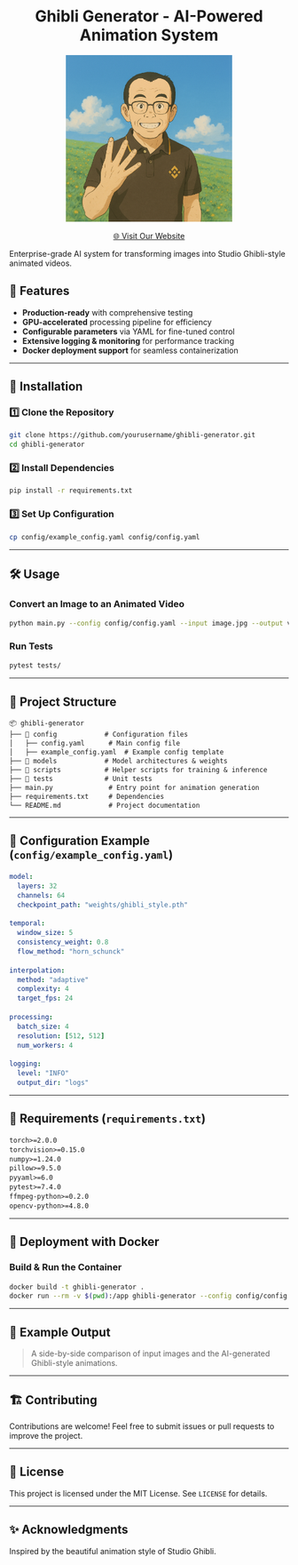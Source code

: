<h1 align="center">Ghibli Generator - AI-Powered Animation System</h1>

<p align="center">
  <img src="Graphic.png" alt="Ghibli Generator Logo" width="300">
</p>

<p align="center">
  <a href="https://ghibligenerator.fun/">🌐 Visit Our Website</a>
</p>

Enterprise-grade AI system for transforming images into Studio Ghibli-style animated videos.

## 🚀 Features
- **Production-ready** with comprehensive testing
- **GPU-accelerated** processing pipeline for efficiency
- **Configurable parameters** via YAML for fine-tuned control
- **Extensive logging & monitoring** for performance tracking
- **Docker deployment support** for seamless containerization

---

## 📌 Installation
### 1️⃣ Clone the Repository
```bash
git clone https://github.com/yourusername/ghibli-generator.git
cd ghibli-generator
```

### 2️⃣ Install Dependencies
```bash
pip install -r requirements.txt
```

### 3️⃣ Set Up Configuration
```bash
cp config/example_config.yaml config/config.yaml
```

---

## 🛠 Usage
### Convert an Image to an Animated Video
```bash
python main.py --config config/config.yaml --input image.jpg --output video.mp4
```

### Run Tests
```bash
pytest tests/
```

---

## 📂 Project Structure
```
📦 ghibli-generator
├── 📂 config            # Configuration files
│   ├── config.yaml      # Main config file
│   ├── example_config.yaml  # Example config template
├── 📂 models            # Model architectures & weights
├── 📂 scripts           # Helper scripts for training & inference
├── 📂 tests             # Unit tests
├── main.py              # Entry point for animation generation
├── requirements.txt     # Dependencies
└── README.md            # Project documentation
```

---

## 📑 Configuration Example (`config/example_config.yaml`)
```yaml
model:
  layers: 32
  channels: 64
  checkpoint_path: "weights/ghibli_style.pth"

temporal:
  window_size: 5
  consistency_weight: 0.8
  flow_method: "horn_schunck"

interpolation:
  method: "adaptive"
  complexity: 4
  target_fps: 24

processing:
  batch_size: 4
  resolution: [512, 512]
  num_workers: 4

logging:
  level: "INFO"
  output_dir: "logs"
```

---

## 📜 Requirements (`requirements.txt`)
```txt
torch>=2.0.0
torchvision>=0.15.0
numpy>=1.24.0
pillow>=9.5.0
pyyaml>=6.0
pytest>=7.4.0
ffmpeg-python>=0.2.0
opencv-python>=4.8.0
```

---

## 📌 Deployment with Docker
### Build & Run the Container
```bash
docker build -t ghibli-generator .
docker run --rm -v $(pwd):/app ghibli-generator --config config/config.yaml --input image.jpg --output video.mp4
```

---

## 🎨 Example Output
> A side-by-side comparison of input images and the AI-generated Ghibli-style animations.

---

## 🏗 Contributing
Contributions are welcome! Feel free to submit issues or pull requests to improve the project.

---

## 📄 License
This project is licensed under the MIT License. See `LICENSE` for details.

---

## ✨ Acknowledgments
Inspired by the beautiful animation style of Studio Ghibli.
